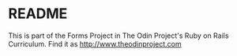 # README

This is part of the Forms Project in The Odin Project's Ruby on Rails Curriculum.  Find it as http://www.theodinproject.com
